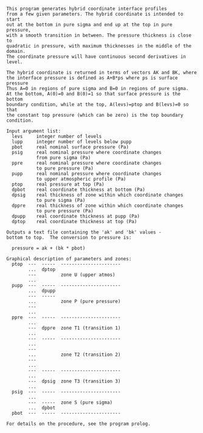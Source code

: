 
    This program generates hybrid coordinate interface profiles
    from a few given parameters. The hybrid coordinate is intended to start
    out at the bottom in pure sigma and end up at the top in pure pressure,
    with a smooth transition in between. The pressure thickness is close to
    quadratic in pressure, with maximum thicknesses in the middle of the domain.
    The coordinate pressure will have continuous second derivatives in level.
 
    The hybrid coordinate is returned in terms of vectors AK and BK, where
    the interface pressure is defined as A+B*ps where ps is surface pressure
    Thus A=0 in regions of pure sigma and B=0 in regions of pure sigma.
    At the bottom, A(0)=0 and B(0)=1 so that surface pressure is the bottom
    boundary condition, while at the top, A(levs)=ptop and B(levs)=0 so that
    the constant top pressure (which can be zero) is the top boundary condition.
 
    Input argument list:
      levs     integer number of levels 
      lupp     integer number of levels below pupp
      pbot     real nominal surface pressure (Pa) 
      psig     real nominal pressure where coordinate changes
               from pure sigma (Pa) 
      ppre     real nominal pressure where coordinate changes
               to pure pressure (Pa) 
      pupp     real nominal pressure where coordinate changes
               to upper atmospheric profile (Pa)
      ptop     real pressure at top (Pa)
      dpbot    real coordinate thickness at bottom (Pa) 
      dpsig    real thickness of zone within which coordinate changes
               to pure sigma (Pa) 
      dppre    real thickness of zone within which coordinate changes
               to pure pressure (Pa) 
      dpupp    real coordinate thickness at pupp (Pa) 
      dptop    real coordinate thickness at top (Pa) 
 
    Outputs a text file containing the 'ak' and 'bk' values -
    bottom to top.  The conversion to pressure is:

      pressure = ak + (bk * pbot)
 
    Graphical description of parameters and zones:
      ptop  ---  -----  ----------------------
            ...  dptop
            ---         zone U (upper atmos)
            ...
      pupp  ---  -----  ----------------------
            ...  dpupp
            ---  -----
            ...         zone P (pure pressure)
            ---
            ...
      ppre  ---  -----  ----------------------
            ...
            ---  dppre  zone T1 (transition 1)
            ...
            ---  -----  ----------------------
            ...
            ---
            ...         zone T2 (transition 2)
            ---
            ...
            ---  -----  ----------------------
            ...
            ---  dpsig  zone T3 (transition 3)
            ...
      psig  ---  -----  ----------------------
            ...
            ---  -----  zone S (pure sigma)
            ...  dpbot
      pbot  ---  -----  ----------------------
 
    For details on the procedure, see the program prolog.
